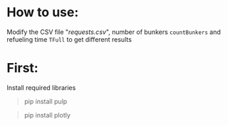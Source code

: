 # How to use:
Modify the CSV file "_requests.csv_", number of bunkers `countBunkers` and refueling time `TFull` to get different results
# First:
Install required libraries
> pip install pulp

> pip install plotly